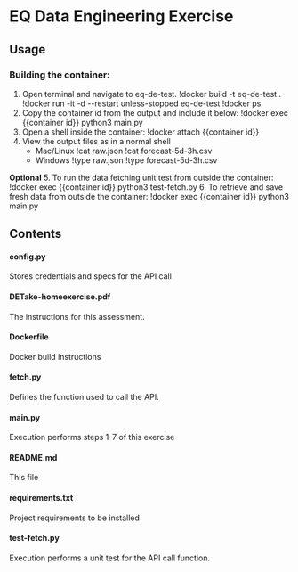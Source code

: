 # EQ Data Engineering Exercise

## Usage
### Building the container: 
1. Open terminal and navigate to eq-de-test. 
    !docker build -t eq-de-test . 
    !docker run -it -d --restart unless-stopped eq-de-test 
    !docker ps 
2. Copy the container id from the output and include it below: 
    !docker exec {{container id}} python3 main.py
3. Open a shell inside the container: 
    !docker attach {{container id}}
4. View the output files as in a normal shell
   - Mac/Linux
        !cat raw.json
        !cat forecast-5d-3h.csv
    - Windows
        !type raw.json
        !type forecast-5d-3h.csv

__Optional__ 
5. To run the data fetching unit test from outside the container: 
    !docker exec {{container id}} python3 test-fetch.py
6. To retrieve and save fresh data from outside the container: 
    !docker exec {{container id}} python3 main.py

## Contents

#### config.py 
Stores credentials and specs for the API call

#### DETake-homeexercise.pdf
The instructions for this assessment. 

#### Dockerfile 
Docker build instructions

#### fetch.py
Defines the function used to call the API. 

#### main.py
Execution performs steps 1-7 of this exercise

#### README.md
This file

#### requirements.txt
Project requirements to be installed

#### test-fetch.py
Execution performs a unit test for the API call function. 
